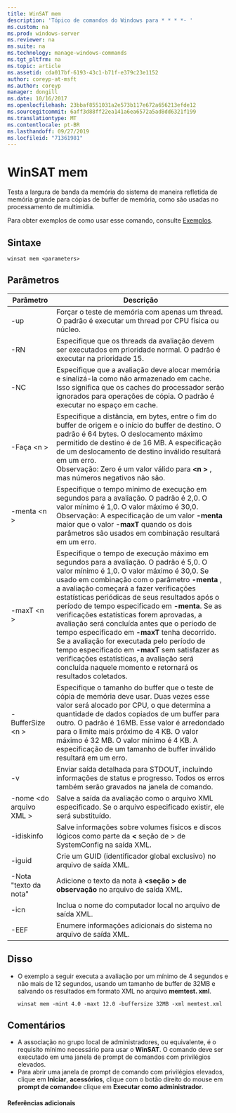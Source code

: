 ```yaml
---
title: WinSAT mem
description: 'Tópico de comandos do Windows para * * * *- '
ms.custom: na
ms.prod: windows-server
ms.reviewer: na
ms.suite: na
ms.technology: manage-windows-commands
ms.tgt_pltfrm: na
ms.topic: article
ms.assetid: cda017bf-6193-43c1-b71f-e379c23e1152
author: coreyp-at-msft
ms.author: coreyp
manager: dongill
ms.date: 10/16/2017
ms.openlocfilehash: 23bbaf8551031a2e573b117e672a656213efde12
ms.sourcegitcommit: 6aff3d88ff22ea141a6ea6572a5ad8dd6321f199
ms.translationtype: MT
ms.contentlocale: pt-BR
ms.lasthandoff: 09/27/2019
ms.locfileid: "71361981"
---
```

# <a name="winsat-mem"></a>WinSAT mem



Testa a largura de banda da memória do sistema de maneira refletida de memória grande para cópias de buffer de memória, como são usadas no processamento de multimídia.

Para obter exemplos de como usar esse comando, consulte [Exemplos](#BKMK_examples).

## <a name="syntax"></a>Sintaxe

```
winsat mem <parameters>
```

## <a name="parameters"></a>Parâmetros

|Parâmetro|Descrição|
|---------|-----------|
|-up|Forçar o teste de memória com apenas um thread. O padrão é executar um thread por CPU física ou núcleo.|
|-RN|Especifique que os threads da avaliação devem ser executados em prioridade normal. O padrão é executar na prioridade 15.|
|-NC|Especifique que a avaliação deve alocar memória e sinalizá-la como não armazenado em cache. Isso significa que os caches do processador serão ignorados para operações de cópia. O padrão é executar no espaço em cache.|
|-Faça \<n >|Especifique a distância, em bytes, entre o fim do buffer de origem e o início do buffer de destino. O padrão é 64 bytes. O deslocamento máximo permitido de destino é de 16 MB. A especificação de um deslocamento de destino inválido resultará em um erro.</br>Observação: Zero é um valor válido para  **\<n >** , mas números negativos não são.|
|-menta \<n >|Especifique o tempo mínimo de execução em segundos para a avaliação. O padrão é 2,0. O valor mínimo é 1,0. O valor máximo é 30,0.</br>Observação: A especificação de um valor **-menta** maior que o valor **-maxT** quando os dois parâmetros são usados em combinação resultará em um erro.|
|-maxT \<n >|Especifique o tempo de execução máximo em segundos para a avaliação. O padrão é 5,0. O valor mínimo é 1,0. O valor máximo é 30,0. Se usado em combinação com o parâmetro **-menta** , a avaliação começará a fazer verificações estatísticas periódicas de seus resultados após o período de tempo especificado em **-menta**. Se as verificações estatísticas forem aprovadas, a avaliação será concluída antes que o período de tempo especificado em **-maxT** tenha decorrido. Se a avaliação for executada pelo período de tempo especificado em **-maxT** sem satisfazer as verificações estatísticas, a avaliação será concluída naquele momento e retornará os resultados coletados.|
|-BufferSize \<n >|Especifique o tamanho do buffer que o teste de cópia de memória deve usar. Duas vezes esse valor será alocado por CPU, o que determina a quantidade de dados copiados de um buffer para outro. O padrão é 16MB. Esse valor é arredondado para o limite mais próximo de 4 KB. O valor máximo é 32 MB. O valor mínimo é 4 KB. A especificação de um tamanho de buffer inválido resultará em um erro.|
|-v|Enviar saída detalhada para STDOUT, incluindo informações de status e progresso. Todos os erros também serão gravados na janela de comando.|
|-nome \<do arquivo XML >|Salve a saída da avaliação como o arquivo XML especificado. Se o arquivo especificado existir, ele será substituído.|
|-idiskinfo|Salve informações sobre volumes físicos e discos lógicos como parte da  **\<** seção de > de SystemConfig na saída XML.|
|-iguid|Crie um GUID (identificador global exclusivo) no arquivo de saída XML.|
|-Nota "texto da nota"|Adicione o texto da nota à  **\<seção > de observação** no arquivo de saída XML.|
|-icn|Inclua o nome do computador local no arquivo de saída XML.|
|-EEF|Enumere informações adicionais do sistema no arquivo de saída XML.|

## <a name="BKMK_examples"></a>Disso

- O exemplo a seguir executa a avaliação por um mínimo de 4 segundos e não mais de 12 segundos, usando um tamanho de buffer de 32MB e salvando os resultados em formato XML no arquivo **memtest. xml**.  
  ```
  winsat mem -mint 4.0 -maxt 12.0 -buffersize 32MB -xml memtest.xml
  ```

## <a name="remarks"></a>Comentários

-   A associação no grupo local de administradores, ou equivalente, é o requisito mínimo necessário para usar o **WinSAT**. O comando deve ser executado em uma janela de prompt de comandos com privilégios elevados.
-   Para abrir uma janela de prompt de comando com privilégios elevados, clique em **Iniciar**, **acessórios**, clique com o botão direito do mouse em **prompt de comando**e clique em **Executar como administrador**.

#### <a name="additional-references"></a>Referências adicionais

